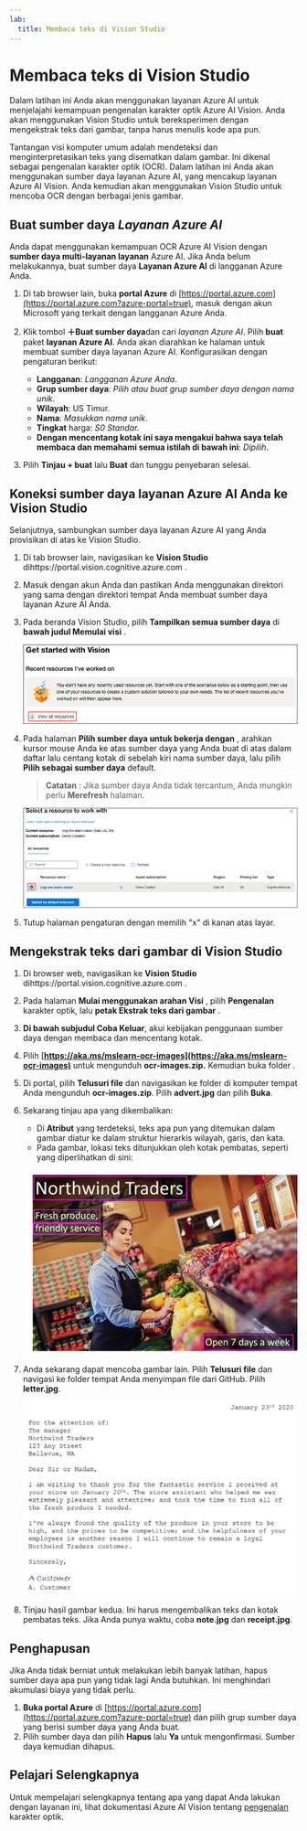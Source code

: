 ```yaml
---
lab:
  title: Membaca teks di Vision Studio
---
```


# Membaca teks di Vision Studio

Dalam latihan ini Anda akan menggunakan layanan Azure AI untuk menjelajahi kemampuan pengenalan karakter optik Azure AI Vision. Anda akan menggunakan Vision Studio untuk bereksperimen dengan mengekstrak teks dari gambar, tanpa harus menulis kode apa pun.

Tantangan visi komputer umum adalah mendeteksi dan menginterpretasikan teks yang disematkan dalam gambar. Ini dikenal sebagai pengenalan karakter optik (OCR). Dalam latihan ini Anda akan menggunakan sumber daya layanan Azure AI, yang mencakup layanan Azure AI Vision. Anda kemudian akan menggunakan Vision Studio untuk mencoba OCR dengan berbagai jenis gambar.

## Buat sumber daya *Layanan Azure AI*

Anda dapat menggunakan kemampuan OCR Azure AI Vision dengan **sumber daya multi-layanan layanan** Azure AI. Jika Anda belum melakukannya, buat sumber daya **Layanan Azure AI** di langganan Azure Anda.

1. Di tab browser lain, buka **portal Azure** di [https://portal.azure.com](https://portal.azure.com?azure-portal=true), masuk dengan akun Microsoft yang terkait dengan langganan Azure Anda.

1. Klik tombol **＋Buat sumber daya**dan cari *layanan Azure AI*. Pilih **buat** paket **layanan Azure AI**. Anda akan diarahkan ke halaman untuk membuat sumber daya layanan Azure AI. Konfigurasikan dengan pengaturan berikut:
    - **Langganan**: *Langganan Azure Anda*.
    - **Grup sumber daya**: *Pilih atau buat grup sumber daya dengan nama unik*.
    - **Wilayah**: US Timur.
    - **Nama**: *Masukkan nama unik*.
    - **Tingkat** harga: *S0 Standar.*
    - **Dengan mencentang kotak ini saya mengakui bahwa saya telah membaca dan memahami semua istilah di bawah ini**: *Dipilih*.

1. Pilih **Tinjau + buat** lalu **Buat** dan tunggu penyebaran selesai.

## Koneksi sumber daya layanan Azure AI Anda ke Vision Studio

Selanjutnya, sambungkan sumber daya layanan Azure AI yang Anda provisikan di atas ke Vision Studio.

1. Di tab browser lain, navigasikan ke **Vision Studio** dihttps://portal.vision.cognitive.azure.com[](https://portal.vision.cognitive.azure.com?azure-portal=true) .

1. Masuk dengan akun Anda dan pastikan Anda menggunakan direktori yang sama dengan direktori tempat Anda membuat sumber daya layanan Azure AI Anda.

1. Pada beranda Vision Studio, pilih **Tampilkan semua sumber daya** di **bawah judul Memulai visi** .

    ![Tautan Lihat semua sumber daya disorot di bawah Mulai menggunakan Vision di Vision Studio.](./media/analyze-images-vision/vision-resources.png)

1. Pada halaman **Pilih sumber daya untuk bekerja dengan** , arahkan kursor mouse Anda ke atas sumber daya yang Anda buat di atas dalam daftar lalu centang kotak di sebelah kiri nama sumber daya, lalu pilih **Pilih sebagai sumber daya** default.

    > **Catatan** : Jika sumber daya Anda tidak tercantum, Anda mungkin perlu **Merefresh** halaman.

    ![Dialog Pilih sumber daya untuk dikerjakan ditampilkan dengan sumber daya Cognitive Services cog-ms-learn-vision-SUFFIX yang disorot dan diperiksa. Tombol Pilih sebagai sumber daya default disorot.](./media/analyze-images-vision/default-resource.png)

1. Tutup halaman pengaturan dengan memilih "x" di kanan atas layar.

## Mengekstrak teks dari gambar di Vision Studio
    
1. Di browser web, navigasikan ke **Vision Studio** dihttps://portal.vision.cognitive.azure.com[](https://portal.vision.cognitive.azure.com?azure-portal=true) .

1. Pada halaman **Mulai menggunakan arahan Visi** , pilih **Pengenalan** karakter optik, lalu **petak Ekstrak teks dari gambar** .

1. **Di bawah subjudul Coba Keluar**, akui kebijakan penggunaan sumber daya dengan membaca dan mencentang kotak.  

1. Pilih [**https://aka.ms/mslearn-ocr-images](https://aka.ms/mslearn-ocr-images)** untuk mengunduh **ocr-images.zip.** Kemudian buka folder .

1. Di portal, pilih **Telusuri file** dan navigasikan ke folder di komputer tempat Anda mengunduh **ocr-images.zip**. Pilih **advert.jpg** dan pilih **Buka**.

1. Sekarang tinjau apa yang dikembalikan:
    - Di **Atribut** yang terdeteksi, teks apa pun yang ditemukan dalam gambar diatur ke dalam struktur hierarkis wilayah, garis, dan kata.
    - Pada gambar, lokasi teks ditunjukkan oleh kotak pembatas, seperti yang diperlihatkan di sini:

    ![Gambar teks dalam gambar yang diuraikan.](media/read-text-computer-vision/advert-bounding-boxes.jpg)

1. Anda sekarang dapat mencoba gambar lain. Pilih **Telusuri file** dan navigasi ke folder tempat Anda menyimpan file dari GitHub. Pilih **letter.jpg**.

    ![Gambar dari huruf ketik.](media/read-text-computer-vision/letter.jpg)

1. Tinjau hasil gambar kedua. Ini harus mengembalikan teks dan kotak pembatas teks. Jika Anda punya waktu, coba **note.jpg** dan **receipt.jpg**.

## Penghapusan

Jika Anda tidak berniat untuk melakukan lebih banyak latihan, hapus sumber daya apa pun yang tidak lagi Anda butuhkan. Ini menghindari akumulasi biaya yang tidak perlu.

1. **Buka portal Azure** di [https://portal.azure.com](https://portal.azure.com?azure-portal=true) dan pilih grup sumber daya yang berisi sumber daya yang Anda buat.
1. Pilih sumber daya dan pilih **Hapus** lalu **Ya** untuk mengonfirmasi. Sumber daya kemudian dihapus.

## Pelajari Selengkapnya

Untuk mempelajari selengkapnya tentang apa yang dapat Anda lakukan dengan layanan ini, lihat dokumentasi Azure AI Vision tentang [pengenalan](https://learn.microsoft.com/azure/ai-services/computer-vision/overview-ocr) karakter optik.
